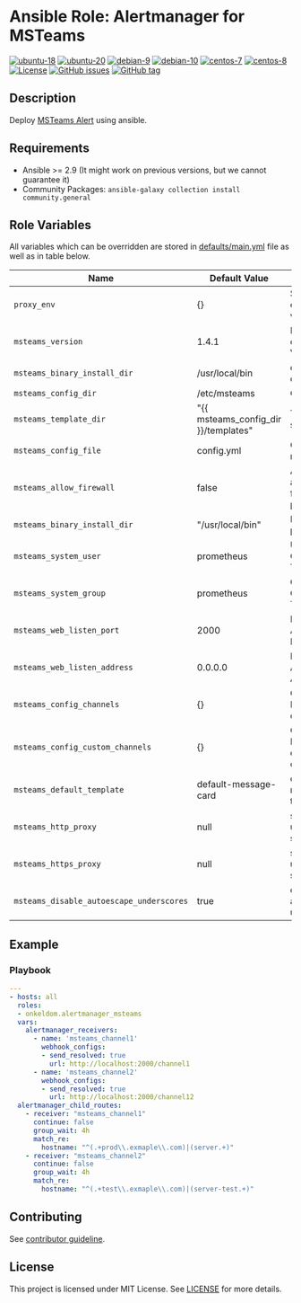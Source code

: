 # Ansible Role: Alertmanager for MSTeams

[![ubuntu-18](https://img.shields.io/badge/ubuntu-18.x-orange?style=flat&logo=ubuntu)](https://ubuntu.com/)
[![ubuntu-20](https://img.shields.io/badge/ubuntu-20.x-orange?style=flat&logo=ubuntu)](https://ubuntu.com/)
[![debian-9](https://img.shields.io/badge/debian-9.x-orange?style=flat&logo=debian)](https://www.debian.org/)
[![debian-10](https://img.shields.io/badge/debian-10.x-orange?style=flat&logo=debian)](https://www.debian.org/)
[![centos-7](https://img.shields.io/badge/centos-7.x-orange?style=flat&logo=centos)](https://www.centos.org/)
[![centos-8](https://img.shields.io/badge/centos-8.x-orange?style=flat&logo=centos)](https://www.centos.org/)
[![License](https://img.shields.io/badge/license-MIT%20License-brightgreen.svg?style=flat)](https://opensource.org/licenses/MIT)
[![GitHub issues](https://img.shields.io/github/issues/OnkelDom/ansible-role-alertmanager-msteams?style=flat)](https://github.com/OnkelDom/ansible-role-alertmanager-msteams/issues)
[![GitHub tag](https://img.shields.io/github/tag/OnkelDom/ansible-role-alertmanager-msteams.svg?style=flat)](https://github.com/OnkelDom/ansible-role-alertmanager-msteams/tags)

## Description

Deploy [MSTeams Alert](https://github.com/prometheus-msteams/prometheus-msteams) using ansible.

## Requirements

- Ansible >= 2.9 (It might work on previous versions, but we cannot guarantee it)
- Community Packages: `ansible-galaxy collection install community.general`

## Role Variables

All variables which can be overridden are stored in [defaults/main.yml](defaults/main.yml) file as well as in table below.

| Name           | Default Value | Description                        |
| -------------- | ------------- | -----------------------------------|
| `proxy_env` |  {} | Set proxy environment variables |
| `msteams_version` | 1.4.1 | MSTeams download Version |
| `msteams_binary_install_dir` | /usr/local/bin | default bin dir |
| `msteams_config_dir` | /etc/msteams | Config Path |
| `msteams_template_dir` | "{{ msteams_config_dir }}/templates" | Template store path |
| `msteams_config_file` | config.yml | Config file name |
| `msteams_allow_firewall` | false | Allow access on firewalld port |
| `msteams_binary_install_dir` | "/usr/local/bin" | Base binary path |
| `msteams_system_user` | prometheus | User for Consul Template |
| `msteams_system_group` | prometheus | Group for Consul Template |
| `msteams_web_listen_port` | 2000 | MSTeams Alert listen Port |
| `msteams_web_listen_address` | 0.0.0.0 | MSTeams Alert listen Address |
| `msteams_config_channels` | {} | Configure MSTeams channels |
| `msteams_config_custom_channels` | {} | Configure MSTeams custom channels |
| `msteams_default_template` | default-message-card | default message template |
| `msteams_http_proxy` | null | set proxy to use for alert sending |
| `msteams_https_proxy` | null | set proxy to use for alert sending |
| `msteams_disable_autoescape_underscores` | true | disable autoescape underscore |

## Example

### Playbook

```yaml
---
- hosts: all
  roles:
  - onkeldom.alertmanager_msteams
  vars:
    alertmanager_receivers:
      - name: 'msteams_channel1'
        webhook_configs:
        - send_resolved: true
          url: http://localhost:2000/channel1
      - name: 'msteams_channel2'
        webhook_configs:
        - send_resolved: true
          url: http://localhost:2000/channel12
  alertmanager_child_routes:
    - receiver: "msteams_channel1"
      continue: false
      group_wait: 4h
      match_re:
        hostname: "^(.+prod\\.exmaple\\.com)|(server.+)"
    - receiver: "msteams_channel2"
      continue: false
      group_wait: 4h
      match_re:
        hostname: "^(.+test\\.exmaple\\.com)|(server-test.+)"
```

## Contributing

See [contributor guideline](CONTRIBUTING.md).

## License

This project is licensed under MIT License. See [LICENSE](/LICENSE) for more details.
